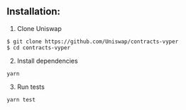 ## Installation:

1) Clone Uniswap
```
$ git clone https://github.com/Uniswap/contracts-vyper
$ cd contracts-vyper
```

2) Install dependencies
```
yarn
```

3) Run tests
```
yarn test
```
